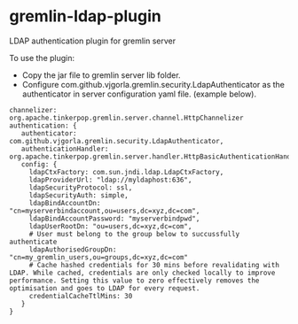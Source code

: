 # gremlin-ldap-plugin
LDAP authentication plugin for gremlin server

To use the plugin:
- Copy the jar file to gremlin server lib folder.
- Configure com.github.vjgorla.gremlin.security.LdapAuthenticator as the authenticator in server configuration yaml file. (example below). 

```
channelizer: org.apache.tinkerpop.gremlin.server.channel.HttpChannelizer
authentication: {
   authenticator: com.github.vjgorla.gremlin.security.LdapAuthenticator,
   authenticationHandler: org.apache.tinkerpop.gremlin.server.handler.HttpBasicAuthenticationHandler,
   config: {
     ldapCtxFactory: com.sun.jndi.ldap.LdapCtxFactory,
     ldapProviderUrl: "ldap://myldaphost:636",
     ldapSecurityProtocol: ssl,
     ldapSecurityAuth: simple,
     ldapBindAccountDn: "cn=myserverbindaccount,ou=users,dc=xyz,dc=com",
     ldapBindAccountPassword: "myserverbindpwd",
     ldapUserRootDn: "ou=users,dc=xyz,dc=com",
     # User must belong to the group below to succussfully authenticate
     ldapAuthorisedGroupDn: "cn=my_gremlin_users,ou=groups,dc=xyz,dc=com"
     # Cache hashed credentials for 30 mins before revalidating with LDAP. While cached, credentials are only checked locally to improve performance. Setting this value to zero effectively removes the optimisation and goes to LDAP for every request.
     credentialCacheTtlMins: 30
   }
}

```
